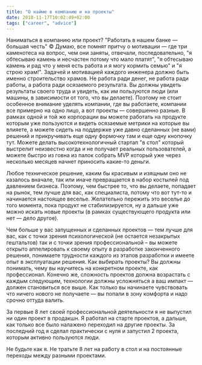 ```yaml
---
title: "О найме в компанию и на проекты"
date: 2018-11-17T10:02:49+02:00
tags: ["career", "advice"]
---
```


Наниматься в компанию или проект? "Работать в нашем банке — большая честь" ©
Думаю, все помнят притчу о мотивации — где три каменотеса на вопрос, чем они заняты, отвечали, последовательно, "я обтесываю камень и несчастен потому что мало платят", "я обтесываю камень и рад что у меня есть работа и я могу кормить семью" и "я строю храм!". 
Задачей и мотивацией каждого инженера должно быть именно строительство храмов. Не работа ради денег, не работа ради работы, а работа ради осязаемого результата. Вы должны увидеть результаты своего труда и увидеть, как им пользуются люди (или машины, в зависимости от того, что вы делаете).  Поэтому не стоит особенное внимание уделять компании, где вы работаете, компании все примерно на одно лицо, а вот проекты — совершенно разные. В рамках одной и той же корпорации вы можете работать на продукте которым уже пользуются и видеть осязаемые метрики на которые вы влияете, а можете сидеть на поддержке уже давно сделанных (не вами) решений и прикручивать еще одну формочку там и еще одну кнопочку тут. Можете делать высокотехнологичный стартап "в стол" который выстрелит неизвестно когда и не получает реальных пользователей, а можете быстро из говна из палок собрать MVP который уже через несколько месяцев начнет приносить какие-то деньги.

Любое техническое решение, каким бы красивым и изящным оно не казалось вначале, так или иначе превращается в набор костылей под давлением бизнеса. Поэтому, чем быстрее то, что вы делаете, попадает на рынок, тем лучше для вас, как специалиста, потому что вот тут-то и начинается настоящее веселье. Желательно пережить это веселье до того момента, пока продукт не стабилизируется, ну а дальше уже можно искать новые проекты (в рамках существующего продукта или нет — дело другое).

Чем больше у вас запущенных и сделанных проектов — тем лучше для вас, как с точки зрения психологической (не остается незакрытых гештальтов) так и с точки зрения профессиональной – вы можете открыто аппелировать к своему опыту в разработке законченного решения, понимаете трудности каждого из этапов разработки и имеете опыт в эксплуатации решения.
Как выбирать проекты? Вы должны понимать, чему вы научитесь на конкретном проекте, как профессионал. Конечно же, сложность проектов должна возрастать с каждым следующим, технологии должны усложняться а ваш импакт — должен становиться все выше. Как только вы начинаете чувствовать что ничего нового не получаете — вы попали в зону комфорта и надо срочно оттуда валить.

За первые 8 лет своей профессиональной деятельности я не выпустил ни один проект в продакшн. Я работал на старте проектов, а дальше, как только все было налажено переходил на другие проекты. 
За последний год я сделал практически с нуля и запустил 2 проекта, которым активно пользуются люди. 

Не будьте как я. Не тратьте 8 лет на работу в стол и на постоянные переходы между разными проектами.
